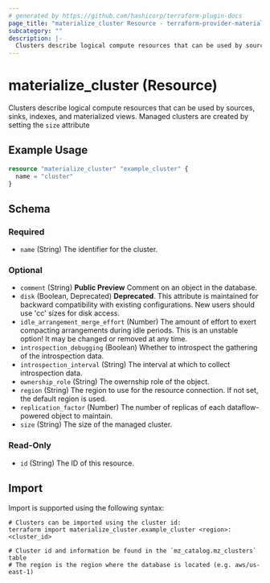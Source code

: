 ```yaml
---
# generated by https://github.com/hashicorp/terraform-plugin-docs
page_title: "materialize_cluster Resource - terraform-provider-materialize"
subcategory: ""
description: |-
  Clusters describe logical compute resources that can be used by sources, sinks, indexes, and materialized views. Managed clusters are created by setting the size attribute
---
```


# materialize_cluster (Resource)

Clusters describe logical compute resources that can be used by sources, sinks, indexes, and materialized views. Managed clusters are created by setting the `size` attribute

## Example Usage

```terraform
resource "materialize_cluster" "example_cluster" {
  name = "cluster"
}
```

<!-- schema generated by tfplugindocs -->
## Schema

### Required

- `name` (String) The identifier for the cluster.

### Optional

- `comment` (String) **Public Preview** Comment on an object in the database.
- `disk` (Boolean, Deprecated) **Deprecated**. This attribute is maintained for backward compatibility with existing configurations. New users should use 'cc' sizes for disk access.
- `idle_arrangement_merge_effort` (Number) The amount of effort to exert compacting arrangements during idle periods. This is an unstable option! It may be changed or removed at any time.
- `introspection_debugging` (Boolean) Whether to introspect the gathering of the introspection data.
- `introspection_interval` (String) The interval at which to collect introspection data.
- `ownership_role` (String) The owernship role of the object.
- `region` (String) The region to use for the resource connection. If not set, the default region is used.
- `replication_factor` (Number) The number of replicas of each dataflow-powered object to maintain.
- `size` (String) The size of the managed cluster.

### Read-Only

- `id` (String) The ID of this resource.

## Import

Import is supported using the following syntax:

```shell
# Clusters can be imported using the cluster id:
terraform import materialize_cluster.example_cluster <region>:<cluster_id>

# Cluster id and information be found in the `mz_catalog.mz_clusters` table
# The region is the region where the database is located (e.g. aws/us-east-1)
```
